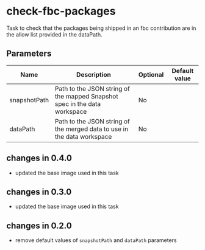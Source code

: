 # check-fbc-packages

Task to check that the packages being shipped in an fbc contribution are in the allow list provided in the dataPath.

## Parameters

| Name           | Description                                                               | Optional | Default value |
|----------------|---------------------------------------------------------------------------|----------|---------------|
| snapshotPath   | Path to the JSON string of the mapped Snapshot spec in the data workspace | No       |               |
| dataPath       | Path to the JSON string of the merged data to use in the data workspace   | No       |               |

## changes in 0.4.0
- updated the base image used in this task

## changes in 0.3.0
- updated the base image used in this task

## changes in 0.2.0
- remove default values of `snapshotPath` and `dataPath` parameters
